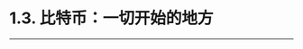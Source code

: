 # 1.3. 比特币：一切开始的地方


---

[^1]: 中本聪

[^2]: Bitcoin: A Peer-to-Peer Electronic Cash System: https://bitcoin.org/bitcoin.pdf
